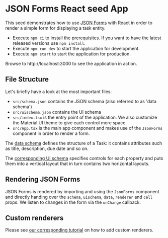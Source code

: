 # JSON Forms React seed App

This seed demonstrates how to use [JSON Forms](https://jsonforms.io) with React in order to render a simple form for displaying a task entity.

- Execute `npm ci` to install the prerequisites. If you want to have the latest released versions use `npm install`.
- Execute `npm run dev` to start the application for development.
- Execute `npm start` to start the application for production.

Browse to http://localhost:3000 to see the application in action.

## File Structure

Let's briefly have a look at the most important files:

- `src/schema.json` contains the JSON schema (also referred to as 'data schema')
- `src/uischema.json` contains the UI schema
- `src/index.tsx` is the entry point of the application. We also customize the Material UI theme to give each control more space.
- `src/App.tsx` is the main app component and makes use of the `JsonForms` component in order to render a form.

The [data schema](src/schema.json) defines the structure of a Task: it contains attributes such as title, description, due date and so on.

The [corresponding UI schema](src/uischema.json) specifies controls for each property and puts them into a vertical layout that in turn contains two horizontal layouts.

## Rendering JSON Forms

JSON Forms is rendered by importing and using the `JsonForms` component and directly handing over the `schema`, `uischema`, `data`, `renderer` and `cell` props. We listen to changes in the form via the `onChange` callback.

## Custom renderers

Please see [our corresponding tutorial](https://jsonforms.io/docs/tutorial) on how to add custom renderers.
